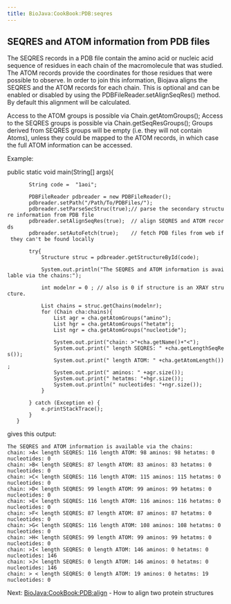 ```yaml
---
title: BioJava:CookBook:PDB:seqres
---
```


SEQRES and ATOM information from PDB files
------------------------------------------

The SEQRES records in a PDB file contain the amino acid or nucleic acid
sequence of residues in each chain of the macromolecule that was
studied. The ATOM records provide the coordinates for those residues
that were possible to observe. In order to join this information,
Biojava aligns the SEQRES and the ATOM records for each chain. This is
optional and can be enabled or disabled by using the
PDBFileReader.setAlignSeqRes() method. By default this alignment will be
calculated.

Access to the ATOM groups is possible via Chain.getAtomGroups(); Access
to the SEQRES groups is possible via Chain.getSeqResGroups(); Groups
derived from SEQRES groups will be empty (i.e. they will not contain
Atoms), unless they could be mapped to the ATOM records, in which case
the full ATOM information can be accessed.

Example: <java>

public static void main(String[] args){

`       String code =  "1aoi";`

`       PDBFileReader pdbreader = new PDBFileReader();`  
`       pdbreader.setPath("/Path/To/PDBFiles/");`  
`       pdbreader.setParseSecStruc(true);// parse the secondary structure information from PDB file`  
`       pdbreader.setAlignSeqRes(true);  // align SEQRES and ATOM records`  
`       pdbreader.setAutoFetch(true);    // fetch PDB files from web if they can't be found locally`

`       try{`  
`           Structure struc = pdbreader.getStructureById(code);`  
`           `  
`           System.out.println("The SEQRES and ATOM information is available via the chains:");`

`           int modelnr = 0 ; // also is 0 if structure is an XRAY structure.`

`           List`<Chain>` chains = struc.getChains(modelnr);`  
`           for (Chain cha:chains){`  
`               List`<Group>` agr = cha.getAtomGroups("amino");`  
`               List`<Group>` hgr = cha.getAtomGroups("hetatm");`  
`               List`<Group>` ngr = cha.getAtomGroups("nucleotide");`

`               System.out.print("chain: >"+cha.getName()+"<");`  
`               System.out.print(" length SEQRES: " +cha.getLengthSeqRes());`  
`               System.out.print(" length ATOM: " +cha.getAtomLength());`  
`               System.out.print(" aminos: " +agr.size());`  
`               System.out.print(" hetatms: "+hgr.size());`  
`               System.out.println(" nucleotides: "+ngr.size());  `  
`           }`

`       } catch (Exception e) {`  
`           e.printStackTrace();`  
`       }`  
`   }`

</java>

gives this output:

    The SEQRES and ATOM information is available via the chains:
    chain: >A< length SEQRES: 116 length ATOM: 98 aminos: 98 hetatms: 0 nucleotides: 0
    chain: >B< length SEQRES: 87 length ATOM: 83 aminos: 83 hetatms: 0 nucleotides: 0
    chain: >C< length SEQRES: 116 length ATOM: 115 aminos: 115 hetatms: 0 nucleotides: 0
    chain: >D< length SEQRES: 99 length ATOM: 99 aminos: 99 hetatms: 0 nucleotides: 0
    chain: >E< length SEQRES: 116 length ATOM: 116 aminos: 116 hetatms: 0 nucleotides: 0
    chain: >F< length SEQRES: 87 length ATOM: 87 aminos: 87 hetatms: 0 nucleotides: 0
    chain: >G< length SEQRES: 116 length ATOM: 108 aminos: 108 hetatms: 0 nucleotides: 0
    chain: >H< length SEQRES: 99 length ATOM: 99 aminos: 99 hetatms: 0 nucleotides: 0
    chain: >I< length SEQRES: 0 length ATOM: 146 aminos: 0 hetatms: 0 nucleotides: 146
    chain: >J< length SEQRES: 0 length ATOM: 146 aminos: 0 hetatms: 0 nucleotides: 146
    chain: > < length SEQRES: 0 length ATOM: 19 aminos: 0 hetatms: 19 nucleotides: 0

Next: <BioJava:CookBook:PDB:align> - How to align two protein structures
